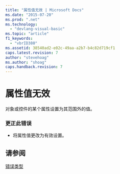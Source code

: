 ```yaml
---
title: "属性值无效 | Microsoft Docs"
ms.date: "2015-07-20"
ms.prod: ".net"
ms.technology: 
  - "devlang-visual-basic"
ms.topic: "article"
f1_keywords: 
  - "vbrID380"
ms.assetid: 38540ad2-e02c-49aa-a2b7-b4c82d719cf1
caps.latest.revision: 7
author: "stevehoag"
ms.author: "shoag"
caps.handback.revision: 7
---
```

# 属性值无效
对象或控件的某个属性设置为其范围外的值。  
  
### 更正此错误  
  
-   将属性值更改为有效设置。  
  
## 请参阅  
 [错误类型](../../visual-basic/programming-guide/language-features/error-types.md)